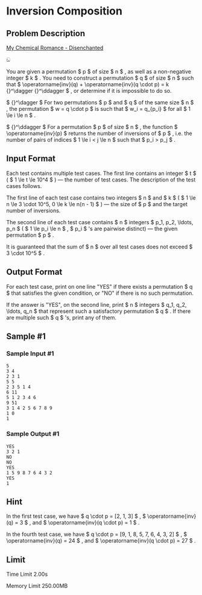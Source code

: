 # Inversion Composition

## Problem Description

[My Chemical Romance - Disenchanted](https://youtu.be/j_MlBCb9-m8)

ඞ



You are given a permutation $ p $ of size $ n $ , as well as a non-negative integer $ k $ . You need to construct a permutation $ q $ of size $ n $ such that $ \operatorname{inv}(q) + \operatorname{inv}(q \cdot p) = k {}^\dagger {}^\ddagger $ , or determine if it is impossible to do so.

 $ {}^\dagger $ For two permutations $ p $ and $ q $ of the same size $ n $ , the permutation $ w = q \cdot p $ is such that $ w_i = q_{p_i} $ for all $ 1 \le i \le n $ .

 $ {}^\ddagger $ For a permutation $ p $ of size $ n $ , the function $ \operatorname{inv}(p) $ returns the number of inversions of $ p $ , i.e. the number of pairs of indices $ 1 \le i < j \le n $ such that $ p_i > p_j $ .

## Input Format

Each test contains multiple test cases. The first line contains an integer $ t $ ( $ 1 \le t \le 10^4 $ ) — the number of test cases. The description of the test cases follows.

The first line of each test case contains two integers $ n $ and $ k $ ( $ 1 \le n \le 3 \cdot 10^5, 0 \le k \le n(n - 1) $ ) — the size of $ p $ and the target number of inversions.

The second line of each test case contains $ n $ integers $ p_1, p_2, \ldots, p_n $ ( $ 1 \le p_i \le n $ , $ p_i $ 's are pairwise distinct) — the given permutation $ p $ .

It is guaranteed that the sum of $ n $ over all test cases does not exceed $ 3 \cdot 10^5 $ .

## Output Format

For each test case, print on one line "YES" if there exists a permutation $ q $ that satisfies the given condition, or "NO" if there is no such permutation.

If the answer is "YES", on the second line, print $ n $ integers $ q_1, q_2, \ldots, q_n $ that represent such a satisfactory permutation $ q $ . If there are multiple such $ q $ 's, print any of them.

## Sample #1

### Sample Input #1

```
5
3 4
2 3 1
5 5
2 3 5 1 4
6 11
5 1 2 3 4 6
9 51
3 1 4 2 5 6 7 8 9
1 0
1
```

### Sample Output #1

```
YES
3 2 1
NO
NO
YES
1 5 9 8 7 6 4 3 2
YES
1
```

## Hint

In the first test case, we have $ q \cdot p = [2, 1, 3] $ , $ \operatorname{inv}(q) = 3 $ , and $ \operatorname{inv}(q \cdot p) = 1 $ .

In the fourth test case, we have $ q \cdot p = [9, 1, 8, 5, 7, 6, 4, 3, 2] $ , $ \operatorname{inv}(q) = 24 $ , and $ \operatorname{inv}(q \cdot p) = 27 $ .

## Limit



Time Limit
2.00s

Memory Limit
250.00MB
